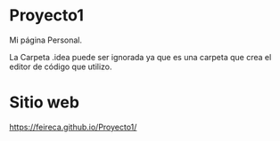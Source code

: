 # Proyecto1
Mi página Personal.

La Carpeta .idea puede ser ignorada ya que es una carpeta que crea el editor de código que utilizo.

# Sitio web
https://feireca.github.io/Proyecto1/